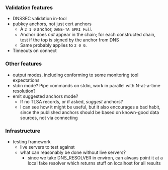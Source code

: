 ### Validation features

* DNSSEC validation in-tool
* pubkey anchors, not just cert anchors
  + A `2 1 0` anchor, `DANE-TA SPKI Full`
  + Anchor does _not_ appear in the chain; for each constructed chain, test if
    the top is signed by the anchor from DNS
  + Same probably applies to `2 0 0`.
* Timeouts on connect

### Other features

* output modes, including conforming to some monitoring tool expectations
* stdin mode?  Pipe commands on stdin, work in parallel with N-at-a-time resolution?
* emit suggested anchors mode?
  + If no TLSA records, or if asked, _suggest_ anchors?
  + I can see how it might be useful, but it also encourages a bad habit,
    since the published anchors should be based on known-good data sources,
    not via connecting

### Infrastructure

* testing framework
  + live servers to test against
  + what can reasonably be done without live servers?
    - since we take DNS_RESOLVER in environ, can always point it at a local
      fake resolver which returns stuff on localhost for all results
